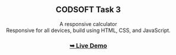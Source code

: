 <div align="center">
  <h2 align="center">CODSOFT Task 3</h2>
  A responsive calculator
  <br />Responsive for all devices, build using HTML, CSS, and JavaScript.
  <h3><a href="https://responsivecalculator-in-js.netlify.app/"><strong>➥ Live Demo</strong></a></h3>
  

</div>
